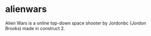 # alienwars
Alien Wars is a online top-down space shooter by Jordonbc (Jordon Brooks) made in construct 2.